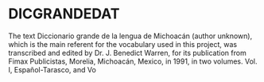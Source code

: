 # DICGRANDEDAT
The text Diccionario grande de la lengua de Michoacán (author unknown), which is the main referent for the vocabulary used in this project, was transcribed and edited by Dr. J. Benedict Warren, for its publication from Fimax Publicistas, Morelia, Michoacán, Mexico, in 1991, in two volumes. Vol. I, Español-Tarasco, and Vo

